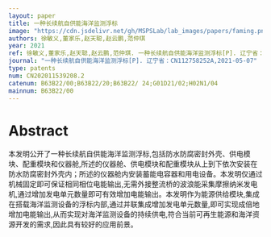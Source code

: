 ```yaml
---
layout: paper
title: 一种长续航自供能海洋监测浮标
image: "https://cdn.jsdelivr.net/gh/MSPSLab/lab_images/papers/faming.png"
authors: 徐敏义,董家乐,赵天聪,赵云鹏,范仲琪
year: 2021
ref: 徐敏义,董家乐,赵天聪,赵云鹏,范仲琪. 一种长续航自供能海洋监测浮标[P]. 辽宁省：CN112758252A,2021-05-07
journal: "一种长续航自供能海洋监测浮标[P]. 辽宁省：CN112758252A,2021-05-07"
type: patents
num: CN202011539208.2
catenum: B63B22/00;B63B22/20;B63B22/ 24;G01D21/02;H02N1/04
mainnum: B63B22/00
---
```


# Abstract

本发明公开了一种长续航自供能海洋监测浮标,包括防水防腐密封外壳、供电模块、配重模块和仪器舱,所述的仪器舱、供电模块和配重模块从上到下依次安装在防水防腐密封外壳内；所述的仪器舱内安装蓄能电容器和用电设备。本发明仅通过机械固定即可保证相同相位电能输出,无需外接整流桥的波浪能采集摩擦纳米发电机,通过增加发电单元数量即可有效增加电能输出。本发明作为能源供给模块,集成在搭载海洋监测设备的浮标内部,通过并联集成增加发电单元数量,即可实现成倍地增加电能输出,从而实现对海洋监测设备的持续供电,符合当前可再生能源和海洋资源开发的需求,因此具有较好的应用前景。